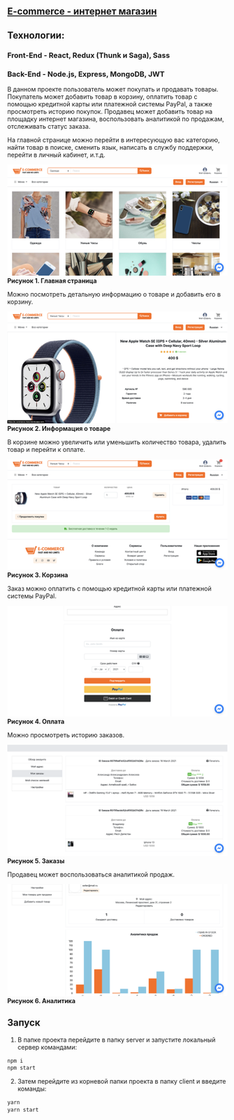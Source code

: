 ## [E-commerce - интернет магазин](https://commerce-web.herokuapp.com/)

## Технологии: 
### Front-End - React, Redux (Thunk и Saga), Sass
### Back-End - Node.js, Express, MongoDB, JWT

В данном проекте пользователь может покупать и продавать товары. Покупатель может добавить товар в корзину, оплатить товар с помощью кредитной карты или платежной системы PayPal, а также просмотреть историю покупок. Продавец может добавить товар на площадку интернет магазина, воспользовать аналитикой по продажам, отслеживать статус заказа.

На главной странице можно перейти в интересующую вас категорию, найти товар в поиске, сменить язык, написать в службу поддержки, перейти в личный кабинет, и.т.д.

![alt text](https://github.com/SamFlayer/e-commerce-site/blob/master/pngs/Screenshot1.png)
**Рисунок 1. Главная страница**

Можно посмотреть детальную информацию о товаре и добавить его в корзину.

![alt text](https://github.com/SamFlayer/e-commerce-site/blob/master/pngs/Screenshot2.png)
**Рисунок 2. Информация о товаре**

В корзине можно увеличить или уменьшить количество товара, удалить товар и перейти к оплате.

![alt text](https://github.com/SamFlayer/e-commerce-site/blob/master/pngs/Screenshot3.png)
**Рисунок 3. Корзина**

Заказ можно оплатить с помощью кредитной карты или платежной системы PayPal.

![alt text](https://github.com/SamFlayer/e-commerce-site/blob/master/pngs/Payment.png)
**Рисунок 4. Оплата**

Можно просмотреть историю заказов.

![alt text](https://github.com/SamFlayer/e-commerce-site/blob/master/pngs/Orders.png)
**Рисунок 5. Заказы**

Продавец может воспользоваться аналитикой продаж.

![alt text](https://github.com/SamFlayer/e-commerce-site/blob/master/pngs/Analytics.png)
**Рисунок 6. Аналитика**

## Запуск
1. В папке проекта перейдите в папку server и запустите локальный сервер командами:

```bash
npm i
npm start
```

2. Затем перейдите из корневой папки проекта в папку client и введите команды:

```bash
yarn
yarn start
```
